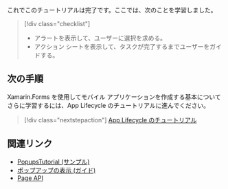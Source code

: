 これでこのチュートリアルは完了です。ここでは、次のことを学習しました。

> [!div class="checklist"]
> - アラートを表示して、ユーザーに選択を求める。
> - アクション シートを表示して、タスクが完了するまでユーザーをガイドする。

## <a name="next-steps"></a>次の手順

Xamarin.Forms を使用してモバイル アプリケーションを作成する基本についてさらに学習するには、App Lifecycle のチュートリアルに進んでください。

> [!div class="nextstepaction"]
> [App Lifecycle のチュートリアル](~/get-started/tutorials/app-lifecycle/index.yml)

## <a name="related-links"></a>関連リンク

- [PopupsTutorial (サンプル)](https://developer.xamarin.com/samples/xamarin-forms/GetStarted/Tutorials/PopupsTutorial)
- [ポップアップの表示 (ガイド)](~/xamarin-forms/app-fundamentals/navigation/pop-ups.md)
- [Page API](xref:Xamarin.Forms.Page)
